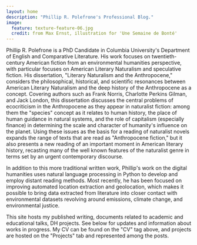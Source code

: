 ```yaml
---
layout: home
description: "Phillip R. Polefrone's Professional Blog."
image:
  feature: texture-feature-06.jpg
  credit: from Max Ernst, illustration for 'Une Semaine de Bonté'
---
```



Phillip R. Polefrone is a PhD Candidate in Columbia University's Department of
English and Comparative Literature. His work focuses on twentieth-century
American fiction from an environmental humanities perspective, with particular
focuses on American Literary Naturalism and speculative fiction. His
dissertation, "Literary Naturalism and the Anthropocene," considers the
philosophical, historical, and scientific resonances between American Literary
Naturalism and the deep history of the Anthropocene as a concept. Covering
authors such as Frank Norris, Charlotte Perkins Gilman, and Jack London, this
dissertation discusses the central problems of ecocriticism in the Anthropocene
as they appear in naturalist fiction: among them the "species" concept as it
relates to human history, the place of human guidance in natural systems, and
the role of capitalism (especially finance) in determining the scale and
character of humanity's influence on the planet. Using these issues as the
basis for a reading of naturalist novels expands the range of texts that are
read as "Anthropocene fiction," but it also presents a new reading of an
important moment in American literary history, recasting many of the well known
features of the naturalist genre in terms set by an urgent contemporary
discourse. 

In addition to this more traditional written work, Phillip's work on the
digital humanities uses natural language processing in Python to develop and
employ distant reading methods. Most recently, he has been focused on improving
automated location extraction and geolocation, which makes it possible to bring
data extracted from literature into closer contact with environmental datasets
revolving around emissions, climate change, and environmental justice.

This site hosts my published writing, documents related to academic and
educational talks, DH projects. See below for updates and information about
works in progress. My CV can be found on the "CV" tag above, and projects are
hosted on the "Projects" tab and represented among the posts.


